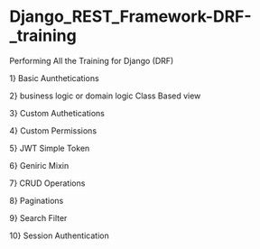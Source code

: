 # Django_REST_Framework-DRF-_training
Performing All the Training for Django (DRF)


1} Basic Aunthetications

2} business logic or domain logic Class Based view

3} Custom Authetications 

4} Custom Permissions

5} JWT Simple Token

6} Geniric Mixin 

7} CRUD Operations

8} Paginations

9} Search Filter

10} Session Authentication
